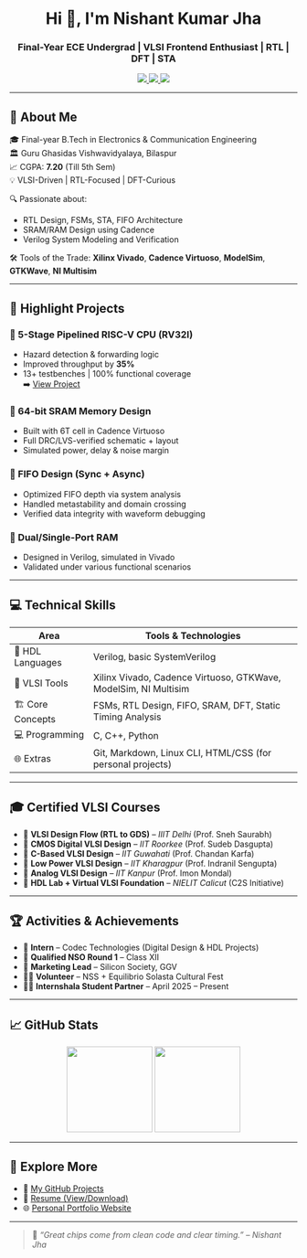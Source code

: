 <!-- PROFILE README FOR: Nishant Kumar Jha -->

<h1 align="center">Hi 👋, I'm Nishant Kumar Jha</h1>
<h3 align="center">Final-Year ECE Undergrad | VLSI Frontend Enthusiast | RTL | DFT | STA</h3>

<p align="center">
  <a href="https://nishant-jha-portfolio.lovable.app" target="_blank">
    <img src="https://img.shields.io/badge/Portfolio-Live-blue?style=for-the-badge&logo=google-chrome" />
  </a>
  <a href="https://www.linkedin.com/in/nishant-jha777/" target="_blank">
    <img src="https://img.shields.io/badge/LinkedIn-Nishant--Jha-blue?style=for-the-badge&logo=linkedin" />
  </a>
  <a href="mailto:jhanishant0123@gmail.com">
    <img src="https://img.shields.io/badge/Email-Contact-green?style=for-the-badge&logo=gmail" />
  </a>
</p>

---

## 🧠 About Me

🎓 Final-year B.Tech in Electronics & Communication Engineering  
🏛️ Guru Ghasidas Vishwavidyalaya, Bilaspur  
📈 CGPA: **7.20** (Till 5th Sem)  
💡 VLSI-Driven | RTL-Focused | DFT-Curious  

🔍 Passionate about:
- RTL Design, FSMs, STA, FIFO Architecture
- SRAM/RAM Design using Cadence
- Verilog System Modeling and Verification

🛠️ Tools of the Trade:
**Xilinx Vivado**, **Cadence Virtuoso**, **ModelSim**, **GTKWave**, **NI Multisim**

---

## 🚀 Highlight Projects

### 🔹 5-Stage Pipelined RISC-V CPU (RV32I)
- Hazard detection & forwarding logic
- Improved throughput by **35%**
- 13+ testbenches | 100% functional coverage  
➡️ [View Project](https://github.com/jhanishant0123/RISC-V-Based-5-Stage-Pipelined-Processor)

### 🔹 64-bit SRAM Memory Design
- Built with 6T cell in Cadence Virtuoso
- Full DRC/LVS-verified schematic + layout
- Simulated power, delay & noise margin

### 🔹 FIFO Design (Sync + Async)
- Optimized FIFO depth via system analysis
- Handled metastability and domain crossing
- Verified data integrity with waveform debugging

### 🔹 Dual/Single-Port RAM
- Designed in Verilog, simulated in Vivado
- Validated under various functional scenarios

---

## 💻 Technical Skills

| Area               | Tools & Technologies                                                                 |
|--------------------|---------------------------------------------------------------------------------------|
| 🧠 HDL Languages    | Verilog, basic SystemVerilog                                                         |
| 🧰 VLSI Tools       | Xilinx Vivado, Cadence Virtuoso, GTKWave, ModelSim, NI Multisim                      |
| 🏗️ Core Concepts   | FSMs, RTL Design, FIFO, SRAM, DFT, Static Timing Analysis                            |
| 💻 Programming      | C, C++, Python                                                                       |
| 🌐 Extras           | Git, Markdown, Linux CLI, HTML/CSS (for personal projects)                          |

---

## 🎓 Certified VLSI Courses

- 🧾 **VLSI Design Flow (RTL to GDS)** – *IIIT Delhi* (Prof. Sneh Saurabh)  
- 🧾 **CMOS Digital VLSI Design** – *IIT Roorkee* (Prof. Sudeb Dasgupta)  
- 🧾 **C-Based VLSI Design** – *IIT Guwahati* (Prof. Chandan Karfa)  
- 🧾 **Low Power VLSI Design** – *IIT Kharagpur* (Prof. Indranil Sengupta)  
- 🧾 **Analog VLSI Design** – *IIT Kanpur* (Prof. Imon Mondal)  
- 🧪 **HDL Lab + Virtual VLSI Foundation** – *NIELIT Calicut* (C2S Initiative)

---

## 🏆 Activities & Achievements

- 🧪 **Intern** – Codec Technologies (Digital Design & HDL Projects)  
- 🌟 **Qualified NSO Round 1** – Class XII  
- 💼 **Marketing Lead** – Silicon Society, GGV  
- 🧍‍♂️ **Volunteer** – NSS + Equilibrio Solasta Cultural Fest  
- 🧑‍💼 **Internshala Student Partner** – April 2025 – Present

---

## 📈 GitHub Stats

<p align="center">
  <img src="https://github-readme-stats.vercel.app/api?username=jhanishant0123&show_icons=true&theme=radical" height="150" />
  <img src="https://github-readme-streak-stats.herokuapp.com?user=jhanishant0123&theme=dark" height="150" />
</p>

---

## 🔗 Explore More

- 📂 [My GitHub Projects](https://github.com/jhanishant0123?tab=repositories)  
- 📄 [Resume (View/Download)](https://drive.google.com/file/d/1NJPo7Qt06sDi8CZutqz6FoHfZTJdDD3u/view?usp=sharing)  
- 🌐 [Personal Portfolio Website](Nishant_Portfolio)

---

> 🚀 *“Great chips come from clean code and clear timing.” – Nishant Jha*

